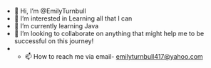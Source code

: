 - 👋 Hi, I’m @EmilyTurnbull
- 👀 I’m interested in Learning all that I can
- 🌱 I’m currently learning Java
- 💞️ I’m looking to collaborate on anything that might help me to be successful on this journey!
- - 📫 How to reach me via email- emilyturnbull417@yahoo.com

<!---
EmilyTurnbull/EmilyTurnbull is a ✨ special ✨ repository because its `README.md` (this file) appears on your GitHub profile.
You can click the Preview link to take a look at your changes.
--->
